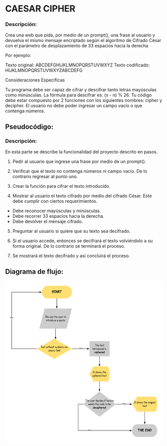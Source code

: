 # CAESAR CIPHER

### Descripción: 

Crea una web que pida, por medio de un prompt(), una frase al usuario y devuelva el mismo mensaje encriptado según el algoritmo de Cifrado César con el parámetro de desplazamiento de 33 espacios hacia la derecha

Por ejemplo:

Texto original: ABCDEFGHIJKLMNOPQRSTUVWXYZ
Texto codificado: HIJKLMNOPQRSTUVWXYZABCDEFG

Consideraciones Específicas

Tu programa debe ser capaz de cifrar y descifrar tanto letras mayúsculas como minúsculas. La fórmula para descifrar es: (x - n) % 26.
Tu código debe estar compuesto por 2 funciones con los siguientes nombres: cipher y decipher.
El usuario no debe poder ingresar un campo vacío o que contenga números.

## Pseudocódigo:
### Descripción:
En esta parte se describe la funcionalidad del proyecto descrito en pasos. 

1.  Pedir al usuario que ingrese una frase por medio de un prompt().

2. Verificar que el texto no contenga números ni campo vacío. De lo contrario regresar al punto uno.

3. Crear la función para cifrar el texto introducido.

4. Mostrar al usuario el texto cifrado por medio del cifrado César. Este debe cumplir con ciertos requerimientos.
* Debe reconocer mayúsculas y minúsculas.
* Debe recorrer 33 espacios hacia la derecha.
* Debe devolver el mensaje cifrado.


5. Preguntar al usuario si quiere que su texto sea decifrado. 

6. Si el usuario accede, entonces se decifrará el texto volviéndolo a su forma original. De lo contrario se terminará el proceso.

7. Se mostrará el texto decifrado y así concluirá el proceso.



## Diagrama de flujo:

![Diagrama de flujo del problema CAESARCIPHER](assets/image/flowDiagram.png)